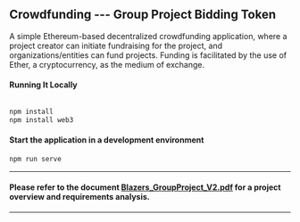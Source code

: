 ## Crowdfunding --- Group Project Bidding Token

A simple Ethereum-based decentralized crowdfunding application, where a project creator can initiate fundraising for the project, and organizations/entities can fund projects. Funding is facilitated by the use of Ether, a cryptocurrency, as the medium of exchange.

#### Running It Locally

```bash

npm install
npm install web3
```

#### Start the application in a development environment

```bash
npm run serve
```

-------------------------------
#### Please refer to the document [Blazers_GroupProject_V2.pdf](README.md) for a project overview and requirements analysis.
-------------------------------
